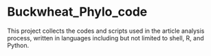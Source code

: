 # Buckwheat_Phylo_code
This project collects the codes and scripts used in the article analysis process, written in languages including but not limited to shell, R, and Python.
